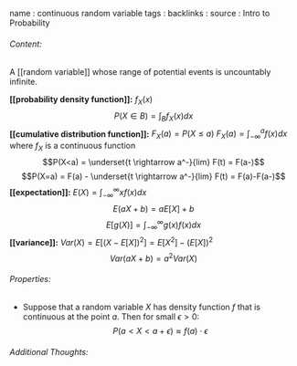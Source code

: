 name : continuous random variable
tags : 
backlinks : 
source : Intro to Probability

###### Content:
A [[random variable]] whose range of potential events is uncountably infinite.

**[[probability density function]]:** $f_X(x)$
$$P(X \in B) = \int_B f_X(x)dx$$
**[[cumulative distribution function]]:** $F_X(a) = P(X \leq a)$
$F_X(a) = \int_{-\infty}^a f(x)dx$ where $f_X$ is a continuous function
$$P(X<a) = \underset{t \rightarrow a^-}{lim} F(t) = F(a-)$$ $$P(X=a) = F(a) - \underset{t \rightarrow a^-}{lim} F(t) = F(a)-F(a-)$$
**[[expectation]]:** $E(X) = \int_{-\infty}^{\infty}xf(x)dx$
$$E(aX+b) = aE[X]+b$$
$$E[g(X)]=\int_{-\infty}^{\infty}g(x)f(x)dx$$
**[[variance]]:** $Var(X) = E[(X-E[X])^2] = E[X^2]-(E[X])^2$
$$Var(aX+b) = a^2Var(X)$$

###### Properties:
- Suppose that a random variable $X$ has density function $f$ that is continuous at the point $a$. Then for small $\epsilon >0$: $$P(a<X<a+\epsilon) \approx f(a)\cdot \epsilon$$

###### Additional Thoughts:
